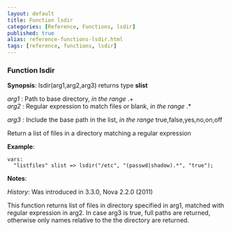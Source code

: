 ```yaml
---
layout: default
title: Function lsdir
categories: [Reference, Functions, lsdir]
published: true
alias: reference-functions-lsdir.html
tags: [reference, functions, lsdir]
---
```


### Function lsdir

**Synopsis**: lsdir(arg1,arg2,arg3) returns type **slist**

  
 *arg1* : Path to base directory, *in the range* .+   
 *arg2* : Regular expression to match files or blank, *in the range* .\*
  
 *arg3* : Include the base path in the list, *in the range*
true,false,yes,no,on,off   

Return a list of files in a directory matching a regular expression

**Example**:  
   

```cf3
vars:
  "listfiles" slist => lsdir("/etc", "(passwd|shadow).*", "true");
```

**Notes**:  
   
 *History*: Was introduced in 3.3.0, Nova 2.2.0 (2011)

This function returns list of files in directory specified in arg1,
matched with regular expression in arg2. In case arg3 is true, full
paths are returned, otherwise only names relative to the the directory
are returned.
